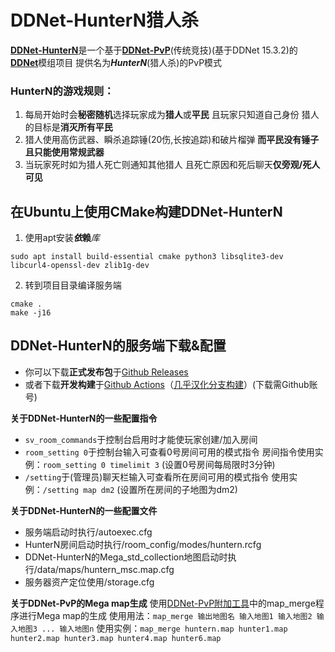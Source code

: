# DDNet-HunterN猎人杀
[**DDNet-HunterN**](https://github.com/Hu1night/DDNet-HunterN)是一个基于[**DDNet-PvP**](https://github.com/TeeworldsCN/ddnet-pvp)(传统竞技)(基于DDNet 15.3.2)的[**DDNet**](https://github.com/DDNet/DDNet)模组项目 提供名为***HunterN***(猎人杀)的PvP模式

### HunterN的游戏规则：
1. 每局开始时会**秘密随机**选择玩家成为**猎人**或**平民** 且玩家只知道自己身份 猎人的目标是**消灭所有平民**
2. 猎人使用高伤武器、瞬杀追踪锤(20伤,长按追踪)和破片榴弹 **而平民没有锤子且只能使用常规武器**
3. 当玩家死时如为猎人死亡则通知其他猎人 且死亡原因和死后聊天**仅旁观/死人可见**

## 在Ubuntu上使用CMake构建DDNet-HunterN
1. 使用apt安装***依*****赖***库*
```
sudo apt install build-essential cmake python3 libsqlite3-dev libcurl4-openssl-dev zlib1g-dev
```
2. 转到项目目录编译服务端
```
cmake .
make -j16
```

## DDNet-HunterN的服务端下载&配置
* 你可以下载**正式发布包**于[Github Releases](https://github.com/Hu1night/DDNet-HunterN/releases)
* 或者下载**开发构建**于[Github Actions](https://github.com/Hu1night/DDNet-HunterN/actions/workflows/build.yaml?query=branch%3Amaster++)（[几乎汉化分支构建](https://github.com/Hu1night/DDNet-HunterN/actions/workflows/build.yaml?query=branch%3Ahuntern-zh_cn++)）(下载需Github账号)

**关于DDNet-HunterN的一些配置指令**
* ```sv_room_commands```于控制台启用时才能使玩家创建/加入房间
* ```room_setting 0```于控制台输入可查看0号房间可用的模式指令 房间指令使用实例：```room_setting 0 timelimit 3``` (设置0号房间每局限时3分钟)
* ```/setting```于(管理员)聊天栏输入可查看所在房间可用的模式指令 使用实例：```/setting map dm2``` (设置所在房间的子地图为dm2)

**关于DDNet-HunterN的一些配置文件**
* 服务端启动时执行/autoexec.cfg
* HunterN房间启动时执行/room_config/modes/huntern.rcfg
* DDNet-HunterN的Mega_std_collection地图启动时执行/data/maps/huntern_msc.map.cfg
* 服务器资产定位使用/storage.cfg

**关于DDNet-PvP的Mega map生成**
使用[DDNet-PvP附加工具](https://github.com/Hu1night/DDNet-HunterN/releases/download/0.3a1/DDNet-PvP.Extra.tools.zip)中的map_merge程序进行Mega map的生成
使用用法：```map_merge 输出地图名 输入地图1 输入地图2 输入地图3 ... 输入地图n```
使用实例：```map_merge huntern.map hunter1.map hunter2.map hunter3.map hunter4.map hunter6.map```